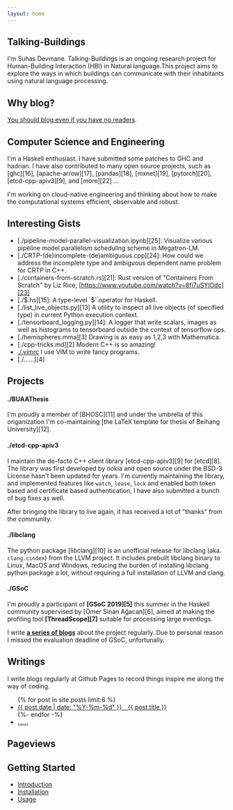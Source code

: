 ```yaml
---
layout: home
---
```

Talking-Buildings
--------

I'm Suhas Devmane. Talking-Buildings is an ongoing research project for Human-Building Interaction (HBI) in Natural language.This project aims to explore the ways in which buildings can communicate with their inhabitants using natural language processing.


Why blog?
---------

[You should blog even if you have no readers](http://nathanmarz.com/blog/you-should-blog-even-if-you-have-no-readers.html).

Computer Science and Engineering
----------------------------------

I'm a Haskell enthusiast. I have submitted some patches to GHC and hadrian. I have
also contributed to many open source projects, such as [ghc][16], [apache-arrow][17],
[pandas][18], [mxnet][19], [pytorch][20], [etcd-cpp-apiv3][9], and [more][22] ...

I'm working on cloud-native engineering and thinking about how to make the computational
systems efficient, observable and robust.

Interesting Gists
-------------------

+ [./pipeline-model-parallel-visualization.ipynb][25]: Visualize various pipeline model parallelism scheduling scheme in Megatron-LM.
+ [./CRTP-(de)incomplete-(de)ambiguous.cpp][24]: How could we address the incomplete type and ambiguous dependent name problem for CRTP in C++.
+ [./containers-from-scratch.rs][21]: Rust version of "Containers From Scratch" by Liz Rice, [https://www.youtube.com/watch?v=8fi7uSYlOdc][23]
+ [./$.hs][15]: A type-level `$` operator for Haskell.
+ [./list_live_objects.py][13] A utility to inspect all live objects (of specified type) in current Python execution context.
+ [./tensorboard_logging.py][14]: A logger that write scalars, images as well as histograms to tensorboard outside the context of tensorflow ops.
+ [./hemispheres.mma][3] Drawing is as easy as 1,2,3 with Mathematica.
+ [./cpp-tricks.md][2] Modern C++ is so amazing!
+ [./.vimrc][1] I use VIM to write fancy programs.
+ [./&hellip;&hellip;][4]

Projects
----------

#### ./BUAAThesis

I'm proudly a member of [BHOSC][11] and under the umbrella of this origanization I'm
co-maintaining [the LaTeX template for thesis of Beihang University][12].

#### ./etcd-cpp-apiv3

I maintain the de-facto C++ client library [etcd-cpp-apiv3][9] for [etcd][8]. The
library was first developed by nokia and open source under the BSD-3 License hasn't
been updated for years. I'm currently maintaining the library, and implemented features
like `watch`, `lease`, `lock` and enabled both token based and certificate based authentication,
I have also submitted a bunch of bug fixes as well.

After bringing the library to live again, it has received a lot of "thanks" from the
community.

#### ./libclang

The python package [libclang][10] is an unofficial release for libclang (aka. `clang.cindex`)
from the LLVM project. It includes prebuilt libclang binary to Linux, MacOS and Windows,
reducing the burden of installing libclang python package a lot, without requiring a full
installation of LLVM and clang.

#### ./GSoC

I'm proudly a participant of **[GSoC 2019][5]** this summer in the Haskell community
supervised by [Ömer Sinan Ağacan][6], aimed at making the profiling tool
**[ThreadScope][7]** suitable for processing large eventlogs.

I write **[a series of blogs](./topic/gsoc)** about the project regularly. Due to personal
reason I missed the evaluation deadline of GSoC, unfortunally.

Writings
----------

I write blogs regularly at Github Pages to record things inspire me along the
way of coding.

<ul>
  {% for post in site.posts limit:6 %}
    <li class="alink">
      <a href="{{ post.url }}" class="red-link">
        {{ post.date | date: "%Y-%m-%d" }}&emsp;{{ post.title }}
      </a>
    </li>
  {%- endfor -%}
  <li class="alink"><a href="./blog/" class="red-link">&hellip;&hellip;</a></li>
</ul>

Pageviews
-----------

[1]: https://gist.github.com/sighingnow/086ac1b32f8ea3ba84d4


## Getting Started

- [Introduction](docs/introduction.md)
- [Installation](docs/installation.md)
- [Usage](docs/usage.md)
